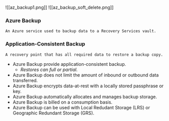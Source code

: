 ![[az_backup1.png]]
![[az_backup_soft_delete.png]]


### Azure Backup
	An Azure service used to backup data to a Recovery Services vault.

### Application-Consistent Backup
	A recovery point that has all required data to restore a backup copy.

- Azure Backup provide application-consistent backup.
	- *Restores can full or partial.*
- Azure Backup does not limit the amount of inbound or outbound data transferred.
- Azure Backup encrypts data-at-rest with a locally stored passphrase or key.
- Azure Backup automatically allocates and manages backup storage.
- Azure Backup is billed on a consumption basis.
- Azure Backup can be used with Local Redudant Storage (LRS) or Geographic Redundant Storage (GRS).